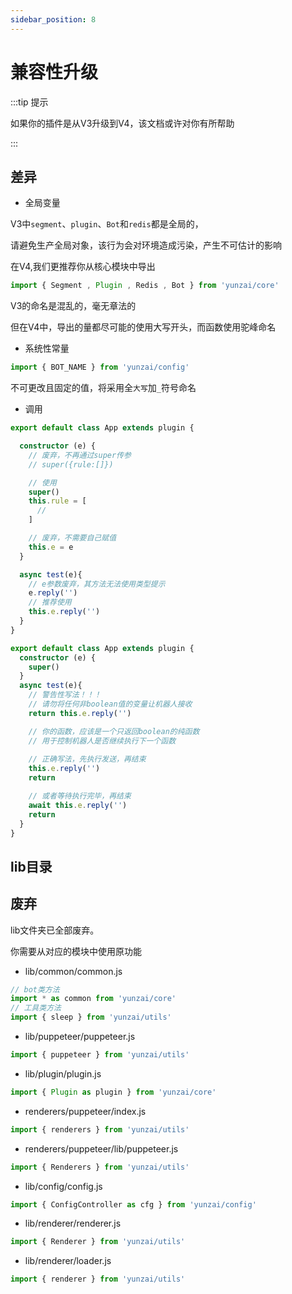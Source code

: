 ```yaml
---
sidebar_position: 8
---
```


# 兼容性升级

:::tip 提示

如果你的插件是从V3升级到V4，该文档或许对你有所帮助

:::

## 差异

- 全局变量

V3中`segment`、`plugin`、`Bot`和`redis`都是全局的，

请避免生产全局对象，该行为会对环境造成污染，产生不可估计的影响

在V4,我们更推荐你从核心模块中导出

```ts
import { Segment , Plugin , Redis , Bot } from 'yunzai/core'
```

V3的命名是混乱的，毫无章法的

但在V4中，导出的量都尽可能的使用大写开头，而函数使用驼峰命名

- 系统性常量

```ts
import { BOT_NAME } from 'yunzai/config'
```

不可更改且固定的值，将采用全`大写`加`_`符号命名

- 调用

```ts
export default class App extends plugin {

  constructor (e) {
    // 废弃，不再通过super传参
    // super({rule:[]})

    // 使用
    super()
    this.rule = [
      // 
    ]

    // 废弃，不需要自己赋值
    this.e = e
  }

  async test(e){
    // e参数废弃，其方法无法使用类型提示
    e.reply('')
    // 推荐使用
    this.e.reply('')
  }
}
```

```ts
export default class App extends plugin {
  constructor (e) {
    super()
  }
  async test(e){
    // 警告性写法！！！ 
    // 请勿将任何非boolean值的变量让机器人接收
    return this.e.reply('')

    // 你的函数，应该是一个只返回boolean的纯函数
    // 用于控制机器人是否继续执行下一个函数
    
    // 正确写法，先执行发送，再结束
    this.e.reply('')
    return 

    // 或者等待执行完毕，再结束
    await this.e.reply('')
    return 
  }
}
```

## lib目录

## 废弃

lib文件夹已全部废弃。

你需要从对应的模块中使用原功能

- lib/common/common.js

```ts
// bot类方法
import * as common from 'yunzai/core'
// 工具类方法
import { sleep } from 'yunzai/utils'
```

- lib/puppeteer/puppeteer.js

```ts
import { puppeteer } from 'yunzai/utils'
```

- lib/plugin/plugin.js

```ts
import { Plugin as plugin } from 'yunzai/core'
```

- renderers/puppeteer/index.js

```ts
import { renderers } from 'yunzai/utils'
```
- renderers/puppeteer/lib/puppeteer.js

```ts
import { Renderers } from 'yunzai/utils'
```

- lib/config/config.js

```ts
import { ConfigController as cfg } from 'yunzai/config'
```


- lib/renderer/renderer.js

```ts
import { Renderer } from 'yunzai/utils'
```

- lib/renderer/loader.js

```ts
import { renderer } from 'yunzai/utils'
```